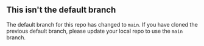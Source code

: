 ## This isn't the default branch
The default branch for this repo has changed to `main`. 
If you have cloned the previous default branch, please update your local repo to use the `main` branch. 
